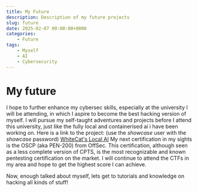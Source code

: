 ```yaml
---
title: My Future
description: Description of my future projects
slug: future
date: 2025-02-07 00:00:00+0000
categories:
    - Future
tags:
    - Myself
    - AI
    - Cybersecurity
---
```


# My future

I hope to further enhance my cybersec skills, especially at the university I will be attending, in which I aspire to become the best hacking version of myself. I will pursue my self-taught adventures and projects before I attend this university, just like the fully local and containerised ai i have been working on. Here is a link to the project: (use the *showcase* user with the *showcase* password)
[WhiteCat's Local AI](https://blog.whitecat.dev/p/ai/) My next certification in my sights is the OSCP (aka PEN-200) from OffSec. This certification, although seen as a less complete version of CPTS, is the most recognizable and known pentesting certification on the market. I will continue to attend the CTFs in my area and hope to get the highest score I can achieve.

Now, enough talked about myself, lets get to tutorials and knowledge on hacking all kinds of stuff!